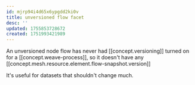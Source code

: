```yaml
---
id: mjrp94i4d65x6ypgdd2ki0v
title: unversioned flow facet
desc: ''
updated: 1755853728672
created: 1751993421989
---
```


An unversioned node flow has never had [[concept.versioning]] turned on for a [[concept.weave-process]], so it doesn't have any [[concept.mesh.resource.element.flow-snapshot.version]]

It's useful for datasets that shouldn't change much.
